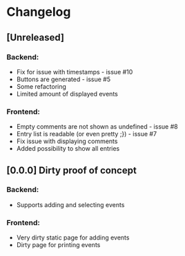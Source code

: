 # Changelog

## [Unreleased]
### Backend:
- Fix for issue with timestamps - issue #10
- Buttons are generated - issue #5
- Some refactoring
- Limited amount of displayed events
### Frontend:
- Empty comments are not shown as undefined - issue #8
- Entry list is readable (or even pretty ;}) - issue #7
- Fix issue with displaying comments
- Added possibility to show all entries

## [0.0.0] Dirty proof of concept
### Backend:
- Supports adding and selecting events
### Frontend:
- Very dirty static page for adding events
- Dirty page for printing events
